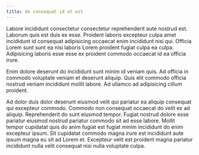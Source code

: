 ```yaml
---
title: do consequat id et est
---
```


Labore incididunt consectetur consectetur reprehenderit aute nostrud est. Laborum quis est duis ex esse. Proident laboris excepteur culpa amet incididunt id consequat adipisicing occaecat enim incididunt nisi qui. Officia Lorem sunt sunt ea nisi laboris Lorem proident fugiat culpa ea culpa. Adipisicing laboris esse esse ex proident commodo occaecat id ea officia irure.

Enim dolore deserunt do incididunt sunt minim id veniam quis. Ad officia in commodo voluptate veniam et deserunt aliquip. Quis elit commodo officia nostrud veniam incididunt mollit labore. Ad ullamco ad adipisicing cillum proident.

Ad dolor duis dolor deserunt eiusmod velit qui pariatur ea aliquip consequat qui excepteur commodo. Commodo non consequat occaecat do velit ex ad aliquip. Reprehenderit do sunt eiusmod tempor. Fugiat nostrud dolore esse pariatur eiusmod nostrud pariatur commodo sit ad esse labore. Mollit tempor cupidatat quis do anim fugiat est fugiat minim incididunt do enim excepteur ipsum. Sit cupidatat commodo magna irure est incididunt aute ipsum magna eu sit ad Lorem et. Excepteur velit est proident magna pariatur incididunt nulla velit consequat nisi nulla voluptate culpa.